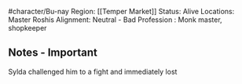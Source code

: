 #character/Bu-nay 
Region: [[Temper Market]]
Status: Alive
Locations: Master Roshis 
Alignment: Neutral - Bad
Profession : Monk master, shopkeeper
## Notes - Important

Sylda challenged him to a fight and immediately lost

